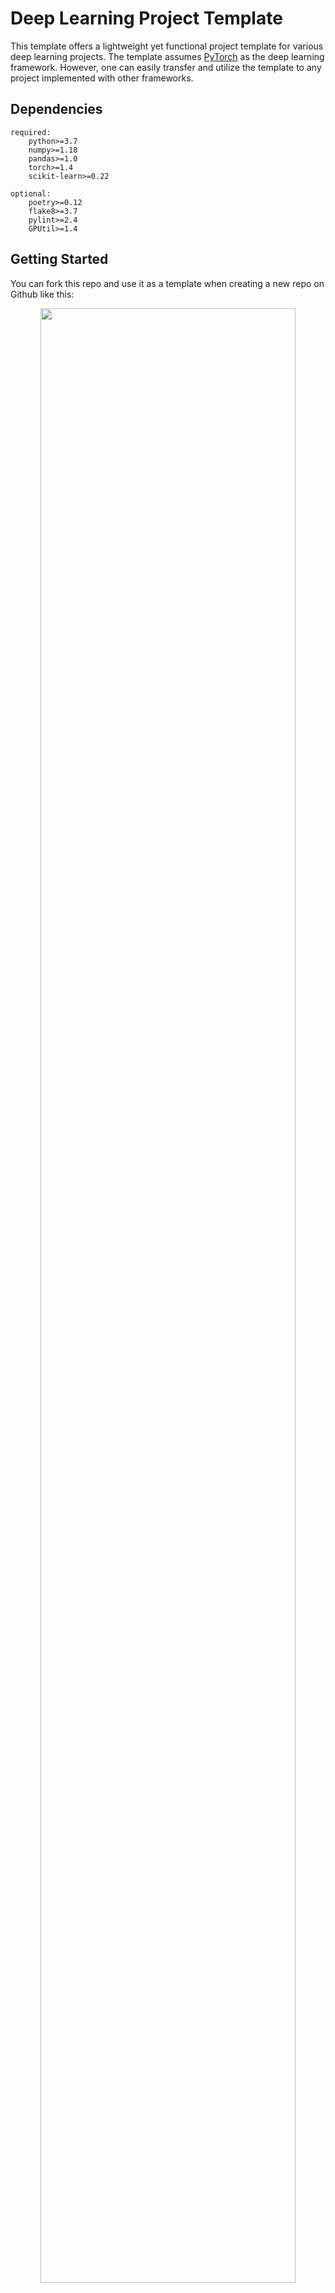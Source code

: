 # Deep Learning Project Template
This template offers a lightweight yet functional project template for various deep learning projects. 
The template assumes [PyTorch](https://pytorch.org/) as the deep learning framework.
However, one can easily transfer and utilize the template to any project implemented with other frameworks.


<!---
a table of content section might be a good idea
-->

## Dependencies
```text
required:
    python>=3.7
    numpy>=1.18
    pandas>=1.0
    torch>=1.4
    scikit-learn>=0.22

optional:
    poetry>=0.12
    flake8>=3.7
    pylint>=2.4
    GPUtil>=1.4
```


## Getting Started
You can fork this repo and use it as a template when creating a new repo on Github like this:
<p align="center">
    <img src="https://github.com/xduan7/dl-project-template/blob/master/docs/readme/create_a_new_repo.png" width="90%">
</p>
Or directly use the template from the forked template repo like this:
<p align="center">
    <img src="https://github.com/xduan7/dl-project-template/blob/master/docs/readme/use_template.png" width="90%">
</p>

Alternatively, you can simply download this repo in zipped format and get started:
<p align="center">
    <img src="https://github.com/xduan7/dl-project-template/blob/master/docs/readme/download.png" width="90%">
</p>

Next, you can install all the dependencies by typing the following command in project root:
```bash
make install # or "poetry install"
```

Finally, you can wrap up the setup by manually install and update any packages you'd like. 
Please refer to the [Extra Packages](#extra-packages) section for some awesome packages. 


## Template Layout
The project layout with the usage for each folder is shown below:
```text
[dl-project-template] tree .                                                                           
.
├── ...                 # project config (requirements, license, etc.)
├── data
|   ├── ...             # data indexes and other descriptor files
│   ├── raw             # downloaded and untreated data
│   ├── cached          # cached files during processing
│   ├── interm          # intermediate results during processing
│   └── processed       # processed data (features, targets) ready for learning
├── docs                # documentations (txt, doc, jpeg, etc.)
├── logs                # logs generated from programs
├── models              # saved model parameters with optimizer
├── notebooks           # jupyter notebooks for experiments and visualization 
├── src    
│   ├── ...             # top-level scripts for deep learning
│   ├── configs         # configurations (*.py) for deep learning experiments
│   ├── processes       # data processing functions and classes
│   ├── modules         # layers, modules, and networks
│   ├── optimization    # optimizers and schedulers
│   └── utilities       # other useful functions and classes
└── tests               # tests for data processing and learning loops
```


<!---
## Feature Usage
use cases for implemented features?
-->


## Future Tasks
- [x] python environment setup (pyproject.toml, makefile, etc.)
- [x] commonly-used utility functions
    - [x] random seeding (for Numpy, PyTorch, etc.)
    - [x] gpu/cpu specification
    - [x] debug decorator
    - [x] getter of class from module with target name
- [ ] customizable neural network modules
    - [x] PyTorch activation function getter
    - [ ] configurable dense block
    - [x] convolutional residual block
    - [ ] attention block
    - [ ] transformer block
- [x] customizable optimization functions
    - [x] PyTorch optimizer getter
    - [x] PyTorch learning rate scheduler getter 
- [x] minimal setup for hyperparameter optimization
    - [x] configuration file
- [x] extra packages for DL/ML projects
- [ ] documentation
    - [x] getting started
    - [ ] module docstrings
    - [ ] table of content section in readme
    - [ ] use cases of functions in template
    - [ ] DL/ML projects process flowchart 
        - [ ] definition of several major steps
        - [ ] clarify motivation and deliverables


## Extra Packages
### Data Validation and Cleaning
- [Great Expectation](https://docs.greatexpectations.io/en/latest/): data validation, documenting, and profiling
- [PyJanitor](https://pyjanitor.readthedocs.io/): Pandas extension for data cleaning
- [PyDQC](https://github.com/SauceCat/pydqc): automatic data quality checking

### Performance and Caching
- [Numba](https://numba.pydata.org/): JIT compiler that translates Python and NumPy to fast machine code
- [Dask](https://dask.org/): parallel computing library
- [Ray](https://ray.io/): framework for distributed applications
- [Modin](http://modin.readthedocs.io/): parallelized Pandas with [Dask](https://dask.org/) or [Ray](https://ray.io/) 
- [Joblib](https://joblib.readthedocs.io/en/latest/): disk-caching and parallelization
- [RAPIDS](https://rapids.ai/): GPU acceleration for data science

### Data Version Control and Workflow
- [DVC](https://dvc.org/): data version control system
- [Pachyderm](https://www.pachyderm.com/): data pipelining (versioning, lineage/tracking, and parallelization)
- [d6tflow](https://d6tflow.readthedocs.io/en/latest/): effective data workflow

### Visualization and Analysis
- [Seaborn](https://seaborn.pydata.org/): data visualization based on [Matplotlib](https://matplotlib.org/)
- [HiPlot](https://facebookresearch.github.io/hiplot/): interactive high-dimensional visualization for correlation and pattern discovery
- [Plotly.py](https://plot.ly/python/): interactive browser-based graphing library
- [Altair](https://altair-viz.github.io/): declarative visualization based on [Vega](http://vega.github.io/vega) and [Vega-Lite](http://vega.github.io/vega-lite)
- [Chartify](https://github.com/spotify/chartify): easy and flexible charts
- [Pandas-Profiling](https://pandas-profiling.github.io/pandas-profiling/docs/): HTML profiling reports for Pandas DataFrames

### Project Lifecycles and Hyperparameter Optimization
- [NNI](https://nni.readthedocs.io/en/latest/): automate ML/DL lifecycle (feature engineering, neural architecture search, model compression and hyperparameter tuning)
- [Comet.ml](https://www.comet.ml/site/): self-hosted and cloud-based meta machine learning platform for tracking, comparing, explaining and optimizing experiments and models
- [MLflow](https://mlflow.org/): platform for ML lifecycle , including experimentation, reproducibility and deployment
- [Optuna](https://optuna.org/): automatic hyperparameter optimization framework
- [Hyperopt](http://hyperopt.github.io/hyperopt): serial and parallel optimization

### PyTorch Extensions
- [Ignite](https://pytorch.org/ignite/): high-level library based on PyTorch
- [PyRo](https://pyro.ai/): deep universal probabilistic programming with PyTorch
- [DGL](http://dgl.ai/): package for deep learning on graphs
- [PyGeometric](https://pytorch-geometric.readthedocs.io/): geometric deep learning extension library for PyTorch

### Miscellaneous
- [DoWhy](https://microsoft.github.io/dowhy/): causal inference combining causal graphical models and potential outcomes


## Resources
### Readings:
- [Machine Learning Systems Design](https://github.com/chiphuyen/machine-learning-systems-design) by Chip Huyen
- [Rules of Machine Learning: Best Practices for ML Engineering](http://martin.zinkevich.org/rules_of_ml/rules_of_ml.pdf) by Martin Zinkevich
 
### Other Machine Learning Template Repos:
- [Cookiecutter Data Science](https://github.com/drivendata/cookiecutter-data-science): a logical, reasonably standardized, but flexible project structure
- [PyTorch Template Project](https://github.com/victoresque/pytorch-template): PyTorch deep learning project template

### Datasets:
- [Google Dataset Search](https://datasetsearch.research.google.com): a search engine for freely-available online data
- [OpenML](https://www.openml.org/): online platform for sharing data, ML algorithms and experiments
- [OpenBlender](https://www.openblender.io): live-streamed open data sources


## Authors
* Xiaotian Duan (Email: xduan7 at uchicago.edu)


## License
This project is licensed under the MIT License - see the [LICENSE.md](LICENSE.md) file for more details.

